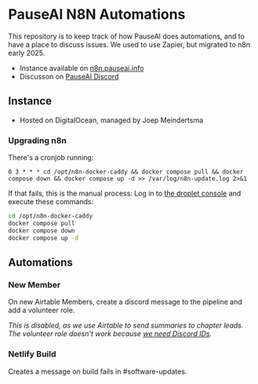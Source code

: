 # PauseAI N8N Automations

This repository is to keep track of how PauseAI does automations, and to have a place to discuss issues.
We used to use Zapier, but migrated to n8n early 2025.

- Instance available on [n8n.pauseai.info](https://n8n.pauseai.info/)
- Discusson on [PauseAI Discord](https://discord.com/channels/1100491867675709580/1384190832562671718/1384190832562671718)

## Instance

- Hosted on DigitalOcean, managed by Joep Meindertsma 

### Upgrading n8n

There's a cronjob running:

```
0 3 * * * cd /opt/n8n-docker-caddy && docker compose pull && docker compose down && docker compose up -d >> /var/log/n8n-update.log 2>&1
```

If that fails, this is the manual process:
Log in to [the droplet console](https://cloud.digitalocean.com/droplets/502581104/graphs?i=4e6187&period=hour) and execute these commands: 

```sh
cd /opt/n8n-docker-caddy
docker compose pull
docker compose down
docker compose up -d
```

## Automations

### New Member

On new Airtable Members, create a discord message to the pipeline and add a volunteer role.

_This is disabled, as we use Airtable to send summaries to chapter leads. The volunteer role doesn't work because [we need Discord IDs](https://github.com/PauseAI/n8n-automations/issues/1)._

### Netlify Build

Creates a message on build fails in #software-updates.

